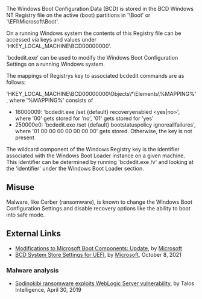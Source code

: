 The Windows Boot Configuration Data (BCD) is stored in the BCD Windows
NT Registry file on the active (boot) partitions in '\Boot' or
'\EFI\Microsoft\Boot'.

On a running Windows system the contents of this Registry file can be
accessed via keys and values under 'HKEY_LOCAL_MACHINE\BCD00000000'.

'bcdedit.exe' can be used to modify the Windows Boot Configuration
Settings on a running Windows system.

The mappings of Registrys key to associated bcdedit commands are as
follows:

'HKEY_LOCAL_MACHINE\BCD00000000\Objects\\\*\Elements\\%MAPPING%', where
'%MAPPING%' consists of

- 16000009: 'bcdedit.exe /set {default} recoveryenabled \<yes\|no\>',
  where '00' gets stored for 'no', '01' gets stored for 'yes'
- 250000e0: 'bcdedit.exe /set {default} bootstatuspolicy
  ignoreallfailures', where '01 00 00 00 00 00 00 00' gets stored.
  Otherwise, the key is not present

The wildcard component of the Windows Registry key is the identifier
associated with the Windows Boot Loader instance on a given machine.
This identifier can be determined by running 'bcdedit.exe /v' and
looking at the 'identifier' under the Windows Boot Loader section.

## Misuse

Malware, like Cerber (ransomware), is known to change the Windows Boot
Configuration Settings and disable recovery options like the ability to
boot into safe mode.

## External Links

- [Modifications to Microsoft Boot Components:
  Update](http://download.microsoft.com/download/9/c/5/9c5b2167-8017-4bae-9fde-d599bac8184a/Boot_Modifications.doc),
  by [Microsoft](Microsoft "wikilink")
- [BCD System Store Settings for
  UEFI](https://docs.microsoft.com/en-us/windows-hardware/manufacture/desktop/bcd-system-store-settings-for-uefi?view=windows-11),
  by [Microsoft](Microsoft "wikilink"), October 8, 2021

### Malware analysis

- [Sodinokibi ransomware exploits WebLogic Server
  vulnerability](https://blog.talosintelligence.com/2019/04/sodinokibi-ransomware-exploits-weblogic.html),
  by Talos Intelligence, April 30, 2019
